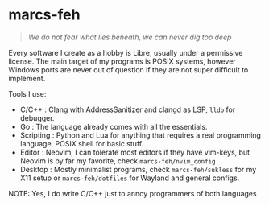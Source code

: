 # marcs-feh

> *We do not fear what lies beneath, we can never dig too deep*

Every software I create as a hobby is Libre, usually under a permissive license. The main target of my programs is POSIX systems, however Windows ports are never out of question if they are not super difficult to implement.

Tools I use:

- C/C++ : Clang with AddressSanitizer and clangd as LSP, `lldb` for debugger.
- Go : The language already comes with all the essentials.
- Scripting : Python and Lua for anything that requires a real programming language, POSIX shell for basic stuff.
- Editor : Neovim, I can tolerate most editors if they have vim-keys, but Neovim is by far my favorite, check `marcs-feh/nvim_config`
- Desktop : Mostly minimalist programs, check `marcs-feh/sukless` for my X11 setup or `marcs-feh/dotfiles` for Wayland and general configs.

NOTE: Yes, I do write C/C++ just to annoy programmers of both languages
